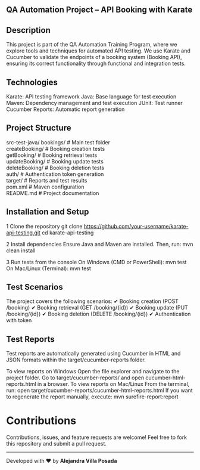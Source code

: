 QA Automation Project – API Booking with Karate
----------------------------------------------------------
Description
----------------------------------------------------------
This project is part of the QA Automation Training Program, where we explore tools and techniques for automated API testing. We use Karate and Cucumber to validate the endpoints of a booking system (Booking API), ensuring its correct functionality through functional and integration tests.

Technologies
----------------------------------------------------------
Karate: API testing framework
Java: Base language for test execution
Maven: Dependency management and test execution
JUnit: Test runner
Cucumber Reports: Automatic report generation

Project Structure
----------------------------------------------------------
src-test-java/
bookings/                     # Main test folder  
createBooking/                 # Booking creation tests  
getBooking/                    # Booking retrieval tests  
updateBooking/                 # Booking update tests  
deleteBooking/                 # Booking deletion tests  
auth/                          # Authentication token generation  
target/                        # Reports and test results  
pom.xml                        # Maven configuration  
README.md                      # Project documentation  

Installation and Setup
----------------------------------------------------------
1 Clone the repository
git clone https://github.com/your-username/karate-api-testing.git
cd karate-api-testing

2️ Install dependencies
Ensure Java and Maven are installed. Then, run:
mvn clean install

3️ Run tests from the console
On Windows (CMD or PowerShell):
mvn test
On Mac/Linux (Terminal):
mvn test

Test Scenarios
----------------------------------------------------------
The project covers the following scenarios:
✔ Booking creation (POST /booking)
✔ Booking retrieval (GET /booking/{id})
✔ Booking update (PUT /booking/{id})
✔ Booking deletion (DELETE /booking/{id})
✔ Authentication with token

Test Reports
----------------------------------------------------------
Test reports are automatically generated using Cucumber in HTML and JSON formats within the target/cucumber-reports folder.

To view reports on Windows
Open the file explorer and navigate to the project folder.
Go to target/cucumber-reports/ and open cucumber-html-reports.html in a browser.
To view reports on Mac/Linux
From the terminal, run:
open target/cucumber-reports/cucumber-html-reports.html
If you want to regenerate the report manually, execute:
mvn surefire-report:report

# Contributions
Contributions, issues, and feature requests are welcome! Feel free to fork this repository and submit a pull request.

---
Developed with ❤️ by **Alejandra Villa Posada**
